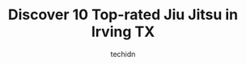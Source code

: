 ---
layout: ampstory
image: https://i0.wp.com/www.depkes.org/wp-content/uploads/2023/06/jiu-jitsu-0-in-irving-tx-1685868549.jpeg?resize=640,853
author: techidn
featured: false
description: Discover the impressive array of Jiu Jitsu options in Irving TX, where you can find 10 of the largest Jiu Jitsu establishments in the area. From renowned classics to hidden gems, Irving TX o
title: Discover 10 Top-rated Jiu Jitsu in Irving TX
cover:
   title: Discover 10 Top-rated Jiu Jitsu in Irving TX
   subtitle: Rickpate
   background: https://www.depkes.org/wp-content/uploads/2023/06/jiu-jitsu-0-in-irving-tx-1685868549.jpeg

pages: 
 - layout: thirds
   top: <h1>#1 The Black Belt Shop LLC</h1>
   bottom: "<p>WORST experience Ive had with any item that I have purchased online. I placed my order for a uniform in early January 2022 and received it on 07 MARCH 2022. I reached ou</p>"
   background: https://www.depkes.org/wp-content/uploads/2023/06/jiu-jitsu-1-in-irving-tx-1685868549.jpeg
   backgroundblur: true
 - layout: thirds
   top: <h1>#2 Alliance Jiu Jitsu Dallas</h1>
   bottom: "<p>Alliance Jiu Jitsu Dallas, owned by Joao Gabriel Rocha and Gabriela Rocha, is simply outstanding. As someone who has trained at various Jiu Jitsu academies over the years</p>"
   background: https://www.depkes.org/wp-content/uploads/2023/06/jiu-jitsu-2-in-irving-tx-1685868550.jpeg
   cta:
      link: https://www.depkes.org/blog/discover-10-top-rated-jiu-jitsu-in-irving-tx/
      text: Discover 10 Top-rated Jiu Jitsu in Irving TX
 - layout: thirds
   top: <h1>#3 ​Georges MMA & Boxing Gym</h1>
   bottom: "<p>612 Valley Ranch Pkwy S, Irving, TX 75063, United States</p>"
   background: https://www.depkes.org/wp-content/uploads/2023/06/jiu-jitsu-3-in-irving-tx-1685868550.jpeg
   cta:
      link: https://www.depkes.org/blog/discover-10-top-rated-jiu-jitsu-in-irving-tx/
      text: Discover 10 Top-rated Jiu Jitsu in Irving TX
 - layout: thirds
   top: <h1>#4 10th Planet Jiu Jitsu North Dallas</h1>
   bottom: "<p>1602 S Interstate 35E Suite 105, Carrollton, TX 75006, United States</p>"
   background: https://images.unsplash.com/photo-1564951434112-64d74cc2a2d7?ixlib=rb-4.0.3&ixid=MnwxMjA3fDB8MHxwaG90by1wYWdlfHx8fGVufDB8fHx8&auto=format&fit=crop&w=640&h=853&q=80
   cta:
      link: https://www.depkes.org/blog/discover-10-top-rated-jiu-jitsu-in-irving-tx/
      text: Discover 10 Top-rated Jiu Jitsu in Irving TX
 - layout: thirds
   top: <h1>#5 Sloth Brazilian Jiu Jitsu</h1>
   bottom: "<p>218 N Main St, Euless, TX 76039, United States</p>"
   background: https://images.unsplash.com/photo-1567360425618-1594206637d2?ixlib=rb-4.0.3&ixid=MnwxMjA3fDB8MHxwaG90by1wYWdlfHx8fGVufDB8fHx8&auto=format&fit=crop&w=640&h=853&q=80
   cta:
      link: https://www.depkes.org/blog/discover-10-top-rated-jiu-jitsu-in-irving-tx/
      text: Discover 10 Top-rated Jiu Jitsu in Irving TX
 - layout: thirds
   top: <h1>#6 Brazilian Top Team Irving - Brazilian Jiu Jitsu</h1>
   bottom: "<p>555 W Airport Fwy Suite 160, Irving, TX 75062, United States</p>"
   background: https://images.unsplash.com/photo-1488554378835-f7acf46e6c98?ixlib=rb-4.0.3&ixid=MnwxMjA3fDB8MHxwaG90by1wYWdlfHx8fGVufDB8fHx8&auto=format&fit=crop&w=640&h=853&q=80
   cta:
      link: https://www.depkes.org/blog/discover-10-top-rated-jiu-jitsu-in-irving-tx/
      text: Discover 10 Top-rated Jiu Jitsu in Irving TX
 - layout: thirds
   top: <h1>#7 Holans Texas Karate Do American Karate and Krav Maga</h1>
   bottom: "<p>2700 N OConnor Rd Suite 132, Irving, TX 75062, United States</p>"
   background: https://images.unsplash.com/photo-1509114397022-ed747cca3f65?ixlib=rb-4.0.3&ixid=MnwxMjA3fDB8MHxwaG90by1wYWdlfHx8fGVufDB8fHx8&auto=format&fit=crop&w=640&h=853&q=80
   cta:
      link: https://www.depkes.org/blog/discover-10-top-rated-jiu-jitsu-in-irving-tx/
      text: Discover 10 Top-rated Jiu Jitsu in Irving TX
 - layout: thirds
   middle: Continue reading...
   background: https://images.unsplash.com/photo-1614648718611-0635f29016cb?ixlib=rb-4.0.3&ixid=MnwxMjA3fDB8MHxwaG90by1wYWdlfHx8fGVufDB8fHx8&auto=format&fit=crop&w=640&h=853&q=80
   cta:
      link: https://www.depkes.org/blog/discover-10-top-rated-jiu-jitsu-in-irving-tx/
      text: Discover 10 Top-rated Jiu Jitsu in Irving TX
      
---